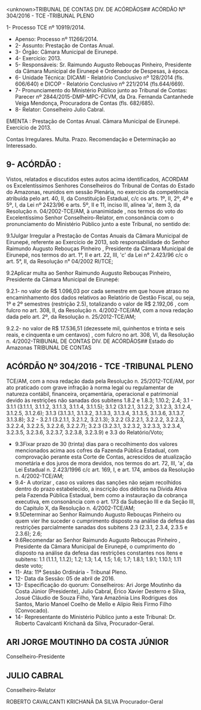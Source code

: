 &lt;unknown&gt;TRIBUNAL DE CONTAS DIV. DE ACÓRDÃOS## ACÓRDÃO Nº 304/2016 - TCE -TRIBUNAL PLENO

1- Processo TCE nº 10919/2014.

- Apenso: Processo nº 11266/2014.
- 2- Assunto: Prestação de Contas Anual.
- 3- Órgão: Câmara Municipal de Eirunepé.
- 4- Exercício: 2013.
- 5-  Responsáveis: Sr.  Raimundo  Augusto  Rebouças  Pinheiro,  Presidente  da  Câmara Municipal de Eirunepé e Ordenador de Despesas, à época.
- 6-  Unidade  Técnica: DICAMI  -  Relatório  Conclusivo  nº  128/2014  (fls.  606/640)  e DICOP - Relatório Conclusivo nº  221/2014 (fls.644/669).
- 7-  Pronunciamento  do Ministério Público  junto  ao Tribunal  de Contas: Parecer  nº 2844/2015-DMP-MPC-FCVM, da Dra. Fernanda Cantanhede Veiga Mendonça, Procuradora de Contas (fls. 682/685).
- 8- Relator: Conselheiro Julio Cabral.

EMENTA : Prestação  de  Contas  Anual.  Câmara Municipal de Eirunepé. Exercício de 2013.

Contas Irregulares. Multa. Prazo. Recomendação e Determinação ao Interessado.

## 9- ACÓRDÃO :

Vistos, relatados e discutidos estes autos acima identificados, ACORDAM os Excelentíssimos Senhores Conselheiros do Tribunal de Contas do Estado do Amazonas, reunidos em sessão Plenária, no exercício da competência atribuída pelo  art.  40,  II, da Constituição Estadual, c/c os arts. 1º, II, 2º, 4º e 5º, I, da Lei nº 2423/96 e arts. 5º, II e 11, inciso  III,  alínea  'a',  item  3,  da  Resolução  n.  04/2002-TCE/AM, à  unanimidade ,  nos termos do voto do Excelentíssimo Senhor Conselheiro-Relator, em consonância com o pronunciamento do Ministério Público junto a este Tribunal, no sentido de:

9.1Julgar Irregular a Prestação de Contas Anuais da Câmara Municipal de Eirunepé,  referente  ao  Exercício  de  2013,  sob  responsabilidade  do  Senhor Raimundo Augusto Rebouças Pinheiro , Presidente da Câmara Municipal de Eirunepé, nos termos do art. 1°, II e art. 22, III, 'c' da Lei n° 2.423/96 c/c o art. 5°, II, da Resolução n° 04/2002 RI/TCE;

9.2Aplicar multa ao  Senhor  Raimundo Augusto  Rebouças  Pinheiro, Presidente da Câmara Municipal de Eirunepé:

9.2.1- no valor de R$ 1.096,03 por cada semestre em que houve atraso no encaminhamento dos dados relativos ao Relatório de Gestão Fiscal, ou seja, 1º e 2º semestres (restrição 2.5), totalizando o valor de R$ 2.192,06 , com fulcro no art. 308, II, da Resolução n. 4/2002-TCE/AM, com a nova redação dada pelo art. 2º, da Resolução n. 25/2012-TCE/AM;

9.2.2- no valor de R$ 17.536,51 (dezessete mil, quinhentos e trinta e seis reais, e cinquenta e um centavos) , com fulcro no art. 308, VI, da Resolução n. 4/2002-TRIBUNAL DE CONTAS DIV. DE ACÓRDÃOS## Estado do Amazonas TRIBUNAL DE CONTAS

## ACÓRDÃO Nº 304/2016 - TCE -TRIBUNAL PLENO

TCE/AM,  com  a  nova  redação  dada  pela  Resolução  n.  25/2012-TCE/AM,  por  ato praticado  com  grave  infração  à  norma  legal  ou  regulamentar  de  natureza  contábil, financeira, orçamentária, operacional e patrimonial devido às restrições não sanadas dos subitens 1.8.2 e 1.8.3; 1.10.2; 2.4; 3.1  - 3.1.1 (3.1.1.1, 3.1.1.2, 3.1.1.3, 3.1.1.4, 3.1.1.5); 3.1.2  (3.1.2.1,  3.1.2.2,  3.1.2.3,  3.1.2.4,  3.1.2.5,  3.1.2.6);  3.1.3  (3.1.3.1,  3.1.3.2,  3.1.3.3, 3.1.3.4,  3.1.3.5,  3.1.3.6,  3.1.3.7,  3.1.3.8);  3.2  -  3.2.1  (3.2.1.1,  3.2.1.2,  3.2.1.3);  3.2.2 (3.2.2.1, 3.2.2.2, 3.2.2.3, 3.2.2.4, 3.2.2.5, 3.2.2.6, 3.2.2.7); 3.2.3 (3.2.3.1, 3.2.3.2, 3.2.3.3, 3.2.3.4, 3.2.3.5, 3.2.3.6, 3.2.3.7, 3.2.3.8, 3.2.3.9) e 3.3   do Relatório/Voto;

- 9.3Fixar  prazo  de  30  (trinta)  dias para  o  recolhimento  dos  valores mencionados acima aos cofres da Fazenda Pública Estadual, com comprovação perante esta Corte de Contas, acrescidos de atualização monetária e dos juros de mora devidos, nos termos do art. 72, III, 'a', da Lei Estadual n. 2.423/1996 c/c art. 169,  I, e  art. 174, ambos da Resolução n. 4/2002-TCE/AM;
- 9.4-  A utorizar ,  caso os valores das sanções não sejam recolhidos dentro do prazo  estabelecido,  a  inscrição  dos  débitos  na  Dívida Ativa  pela  Fazenda  Pública Estadual, bem como a instauração da cobrança executiva, em consonância com o art. 173 da Subseção III e da Seção III, do Capitulo X, da Resolução n. 4/2002-TCE/AM;
- 9.5Determinar ao  Senhor Raimundo  Augusto  Rebouças  Pinheiro ou quem  vier  lhe  suceder  o  cumprimento  disposto  na  análise  da  defesa  das  restrições parcialmente sanadas dos subitens 2.3 (2.3.1, 2.3.4, 2.3.5 e 2.3.6); 2.6;
- 9.6Recomendar ao  Senhor Raimundo  Augusto  Rebouças  Pinheiro , Presidente da Câmara Municipal de Eirunepé, o cumprimento do disposto na análise da defesa das restrições constantes nos itens e subitens: 1.1 (1.1.1, 1.1.2); 1.2; 1.3; 1.4, 1.5; 1.6; 1.7; 1.8.1; 1.9.1; 1.10.1; 1.11 deste voto;
- 11- Ata: 11ª Sessão Ordinária - Tribunal Pleno.
- 12- Data da Sessão: 05 de abril de 2016.
- 13-  Especificação  do  quorum: Conselheiros:  Ari  Jorge  Moutinho  da  Costa  Júnior (Presidente), Julio Cabral, Érico Xavier Desterro e Silva, Josué Cláudio de Souza Filho, Yara Amazônia Lins Rodrigues dos Santos, Mario Manoel Coelho de Mello e Alípio Reis Firmo Filho (Convocado).
- 14- Representante do Ministério Público junto a este Tribunal: Dr. Roberto Cavalcanti Krichanã da Silva, Procurador-Geral.

## ARI JORGE MOUTINHO DA COSTA JÚNIOR

Conselheiro-Presidente

## JULIO CABRAL

Conselheiro-Relator

ROBERTO CAVALCANTI KRICHANÃ DA SILVA Procurador-Geral